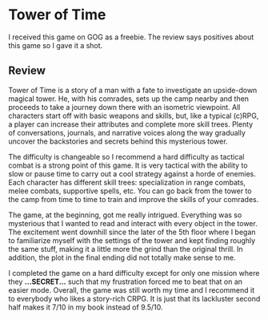 # Tower of Time

I received this game on GOG as a freebie. The review says positives about this game so I gave it a shot.

## Review

Tower of Time is a story of a man with a fate to investigate an upside-down magical tower. He, with his comrades, sets up the camp nearby and then proceeds to take a journey down there with an isometric viewpoint. All characters start off with basic weapons and skills, but, like a typical (c)RPG, a player can increase their attributes and complete more skill trees. Plenty of conversations, journals, and narrative voices along the way gradually uncover the backstories and secrets behind this mysterious tower.

The difficulty is changeable so I recommend a hard difficulty as tactical combat is a strong point of this game. It is very tactical with the ability to slow or pause time to carry out a cool strategy against a horde of enemies. Each character has different skill trees: specialization in range combats, melee combats, supportive spells, etc. You can go back from the tower to the camp from time to time to train and improve the skills of your comrades.

The game, at the beginning, got me really intrigued. Everything was so mysterious that I wanted to read and interact with every object in the tower. The excitement went downhill since the later of the 5th floor where I began to familiarize myself with the settings of the tower and kept finding roughly the same stuff, making it a little more the grind than the original thrill. In addition, the plot in the final ending did not totally make sense to me.

I completed the game on a hard difficulty except for only one mission where they **...SECRET...** such that my frustration forced me to beat that on an easier mode. Overall, the game was still worth my time and I recommend it to everybody who likes a story-rich CRPG. It is just that its lackluster second half makes it 7/10 in my book instead of 9.5/10.
